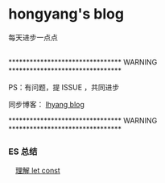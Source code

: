# hongyang's blog
每天进步一点点

<br>
******************************** WARNING ********************************

PS：有问题，提 ISSUE ，共同进步

同步博客： <a href='https://hongyang515.github.io/'>lhyang blog</a>

******************************** WARNING ********************************

### ES 总结
&emsp;<a href='./es6/let.md'>理解 let const</a>